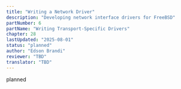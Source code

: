 ```yaml
---
title: "Writing a Network Driver"
description: "Developing network interface drivers for FreeBSD"
partNumber: 6
partName: "Writing Transport-Specific Drivers"
chapter: 28
lastUpdated: "2025-08-01"
status: "planned"
author: "Edson Brandi"
reviewer: "TBD"
translator: "TBD"
---
```


planned
